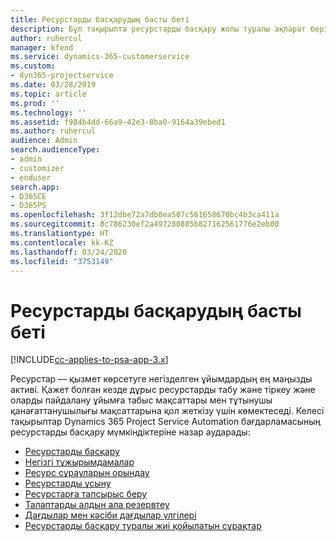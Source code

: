 ```yaml
---
title: Ресурстарды басқарудың басты беті
description: Бұл тақырыпта ресурстарды басқару жолы туралы ақпарат берілген.
author: ruhercul
manager: kfend
ms.service: dynamics-365-customerservice
ms.custom:
- dyn365-projectservice
ms.date: 03/28/2019
ms.topic: article
ms.prod: ''
ms.technology: ''
ms.assetid: f984b4dd-66a9-42e3-8ba0-9164a39ebed1
ms.author: ruhercul
audience: Admin
search.audienceType:
- admin
- customizer
- enduser
search.app:
- D365CE
- D365PS
ms.openlocfilehash: 3f12dbe72a7db0ea507c561658670bc4b3ca411a
ms.sourcegitcommit: 8c786230ef2a497280885b827162561776e2eb00
ms.translationtype: HT
ms.contentlocale: kk-KZ
ms.lasthandoff: 03/24/2020
ms.locfileid: "3753149"
---
```

# <a name="resource-management-home-page"></a>Ресурстарды басқарудың басты беті

[!INCLUDE[cc-applies-to-psa-app-3.x](../includes/cc-applies-to-psa-app-3x.md)]

Ресурстар — қызмет көрсетуге негізделген ұйымдардың ең маңызды активі. Қажет болған кезде дұрыс ресурстарды табу және тіркеу және оларды пайдалану ұйымға  табыс мақсаттары мен тұтынушы қанағаттанушылығы мақсаттарына қол жеткізу үшін көмектеседі. Келесі тақырыптар Dynamics 365 Project Service Automation бағдарламасының ресурстарды басқару мүмкіндіктеріне назар аударады:

- [Ресурстарды басқару](manage-resources.md)
- [Негізгі тұжырымдамалар](reports-key-concepts.md)
- [Ресурс сұрауларын орындау](resource-management-fulfill-requests.md)
- [Ресурстарды ұсыну](resource-management-propose-resources.md)
- [Ресурстарға тапсырыс беру](resource-management-book-resources-scheduleboard.md)
- [Талаптарды алдын ала резервтеу](resource-management-softbook-requirements.md)
- [Дағдылар мен кәсіби дағдылар үлгілері](resource-management-skills-proficiency.md)
- [Ресурстарды басқару туралы жиі қойылатын сұрақтар](resource-management-faq.md)
